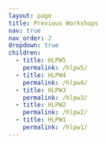 ```yaml
---
layout: page
title: Previous Workshops
nav: true
nav_order: 2
dropdown: true
children:
  - title: HLPW5
    permalink: /hlpw5/
  - title: HLPW4
    permalink: /hlpw4/
  - title: HLPW3
    permalink: /hlpw3/
  - title: HLPW2
    permalink: /hlpw2/
  - title: HLPW1
    permalink: /hlpw1/
---
```

